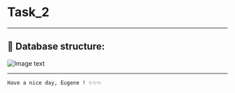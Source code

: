 # **Task_2**
---
## 📑 Database structure:
![Image text](https://i.imgur.com/K1P9mG9.png)
___
```sh
Have a nice day, Eugene ! ✨✨✨
```